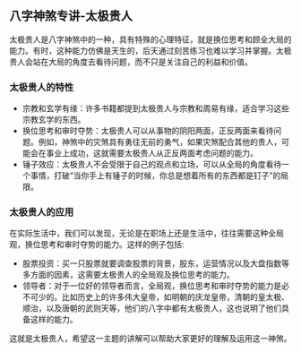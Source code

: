 ## 八字神煞专讲-太极贵人

太极贵人是八字神煞中的一种，具有特殊的心理特征，就是换位思考和顾全大局的能力。有时，这种能力仿佛是天生的，后天通过刻苦练习也难以学习并掌握。太极贵人会站在大局的角度去看待问题，而不只是关注自己的利益和价值。

### 太极贵人的特性

- 宗教和玄学有缘：许多书籍都提到太极贵人与宗教和周易有缘，适合学习这些宗教玄学的东西。
- 换位思考和审时夺势：太极贵人可以从事物的阴阳两面，正反两面来看待问题。例如，神煞中的灾煞具有勇往无前的勇气，如果灾煞配合其他的贵人，可能会在事业上成功，这就需要太极贵人从正反两面考虑问题的能力。
- 锤子效应：太极贵人不会受限于自己的观点和立场，可以从全局的角度看待一个事情，打破“当你手上有锤子的时候，你总是想着所有的东西都是钉子”的局限。

### 太极贵人的应用

在实际生活中，我们可以发现，无论是在职场上还是生活中，往往需要这种全局观，换位思考和审时夺势的能力。这样的例子包括:

- 股票投资：买一只股票就要调查股票的背景，股东，运营情况以及大盘指数等多方面的因素，这需要太极贵人的全局观及换位思考的能力。
- 领导者：对于一位好的领导者而言，全局观，换位思考和审时夺势的能力是必不可少的。比如历史上的许多伟大皇帝，如明朝的庆龙皇帝，清朝的皇太极、顺治，以及唐朝的武则天等，他们的八字中都有太极贵人，这也说明了他们具备这样的能力。

这就是太极贵人，希望这一主题的讲解可以帮助大家更好的理解及运用这一神煞。
